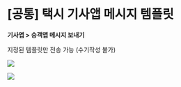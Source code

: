 # [공통] 택시 기사앱 메시지 템플릿

**기사앱 > 승객앱 메시지 보내기**

지정된 템플릿만 전송 가능 (수기작성 불가)

![](https://kakaomobilitysupport.zendesk.com/hc/article_attachments/43813269211673)

![](https://kakaomobilitysupport.zendesk.com/hc/article_attachments/43813258119321)